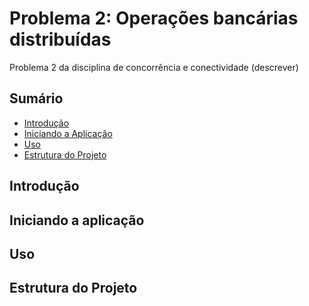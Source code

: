 # Problema 2: Operações bancárias distribuídas

Problema 2 da disciplina de concorrência e conectividade (descrever)

## Sumário
- [Introdução](#introdução)
- [Iniciando a Aplicação](#iniciando-a-aplicação)
- [Uso](#uso)
- [Estrutura do Projeto](#estrutura-do-projeto)

## Introdução

## Iniciando a aplicação

## Uso

## Estrutura do Projeto
